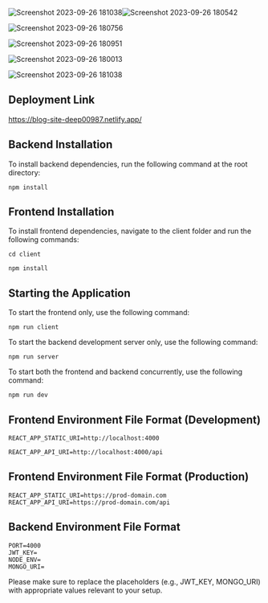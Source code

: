 ![Screenshot 2023-09-26 181038](https://github.com/deep00987/rich-text-blog-app/assets/24670719/5bd61242-bdab-49f2-9c56-1291bd37c8f4)![Screenshot 2023-09-26 180542](https://github.com/deep00987/rich-text-blog-app/assets/24670719/535c934e-c432-4a81-a481-6da58193ef48)

![Screenshot 2023-09-26 180756](https://github.com/deep00987/rich-text-blog-app/assets/24670719/90b89b3d-1027-4190-ba6b-4e6edcbc7281)

![Screenshot 2023-09-26 180951](https://github.com/deep00987/rich-text-blog-app/assets/24670719/09d0db39-1312-4d6a-9a26-3f92c9d464ff)

![Screenshot 2023-09-26 180013](https://github.com/deep00987/rich-text-blog-app/assets/24670719/8cea094e-ba8e-45aa-b6d1-6916f765824a)

![Screenshot 2023-09-26 181038](https://github.com/deep00987/rich-text-blog-app/assets/24670719/f3afe0a8-cd3a-4685-95db-7f06cf9c891e)

Deployment Link
---------------

https://blog-site-deep00987.netlify.app/

Backend Installation
--------------------

To install backend dependencies, run the following command at the root directory:

`npm install`

Frontend Installation
---------------------

To install frontend dependencies, navigate to the client folder and run the following commands:

`cd client`

`npm install`

Starting the Application
------------------------

To start the frontend only, use the following command:

`npm run client`

To start the backend development server only, use the following command:

`npm run server`

To start both the frontend and backend concurrently, use the following command:

`npm run dev`

Frontend Environment File Format (Development)
----------------------------------------------

`REACT_APP_STATIC_URI=http://localhost:4000`

`REACT_APP_API_URI=http://localhost:4000/api`

Frontend Environment File Format (Production)
---------------------------------------------

`REACT_APP_STATIC_URI=https://prod-domain.com`
`REACT_APP_API_URI=https://prod-domain.com/api`

Backend Environment File Format
-------------------------------

`PORT=4000`<br>
`JWT_KEY=`<br>
`NODE_ENV=`<br>
`MONGO_URI=`

Please make sure to replace the placeholders (e.g., JWT_KEY, MONGO_URI) with appropriate values relevant to your setup.


